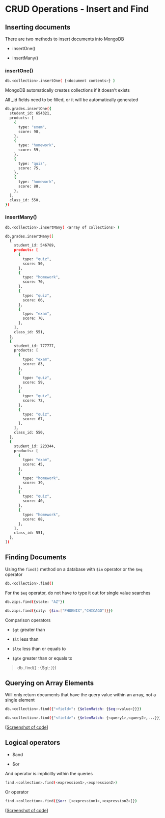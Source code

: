 # CRUD Operations - Insert and Find

## Inserting documents

There are two methods to insert documents into MongoDB

 - insertOne()

 - insertMany()

### insertOne()
```sh
db.<collection>.insertOne( {<document contents>} )
```
MongoDB automatically creates collections if it doesn't exists

All _id fields need to be filled, or it will be automatically generated

```sh
db.grades.insertOne({
  student_id: 654321,
  products: [
    {
      type: "exam",
      score: 90,
    },
    {
      type: "homework",
      score: 59,
    },
    {
      type: "quiz",
      score: 75,
    },
    {
      type: "homework",
      score: 88,
    },
  ],
  class_id: 550,
})
```

### insertMany()

```sh
db.<collection>.insertMany( <array of collections> )
```

```sh
db.grades.insertMany([
  {
    student_id: 546789,
    products: [
      {
        type: "quiz",
        score: 50,
      },
      {
        type: "homework",
        score: 70,
      },
      {
        type: "quiz",
        score: 66,
      },
      {
        type: "exam",
        score: 70,
      },
    ],
    class_id: 551,
  },
  {
    student_id: 777777,
    products: [
      {
        type: "exam",
        score: 83,
      },
      {
        type: "quiz",
        score: 59,
      },
      {
        type: "quiz",
        score: 72,
      },
      {
        type: "quiz",
        score: 67,
      },
    ],
    class_id: 550,
  },
  {
    student_id: 223344,
    products: [
      {
        type: "exam",
        score: 45,
      },
      {
        type: "homework",
        score: 39,
      },
      {
        type: "quiz",
        score: 40,
      },
      {
        type: "homework",
        score: 88,
      },
    ],
    class_id: 551,
  },
])
 ```

## Finding Documents

Using the `find()` method on a database with `$in` operator or the `$eq` operator

```sh
db.<collection>.find()
```

For the `$eq` operator, do not have to type it out for single value searches

```sh
db.zips.find({state: "AZ"})

db.zips.find({city: {$in:["PHOENIX","CHICAGO"]}})
```

Comparison operators

 - `$gt` greater than

 - `$lt` less than

 - `$lte` less than or equals to

 - `$gte` greater than or equals to

> db.<collection>.find({<field> : {$gt: <value>}})

## Querying on Array Elements

Will only return documents that have the query value within an array, not a single element

```sh
db.<collection>.find({"<field>": {$elemMatch: {$eq:<value>}}})

db.<collection>.find({"<field>": {$elemMatch: {<query1>,<query2>,...}}})
```

[[Screenshot of code](learning-mongo\mongo-uni\01-introduction-to-mongodb\Resources\04-01.png)]

## Logical operators

 - $and

 - $or

And operator is implicitly within the queries

```sh
find.<collection>.find(<expression1>,<expression2>)
```

Or operator

```sh
find.<collection>.find({$or: [<expression1>,<expression2>]})
```

[[Screenshot of code](learning-mongo\mongo-uni\01-introduction-to-mongodb\Resources\04-02.png)]